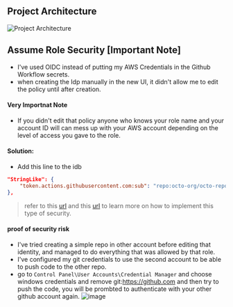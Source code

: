 ## Project Architecture
![Project Architecture](https://github.com/AbdassalamAhmad/Cloud_Resume_Challenge/assets/83673888/d24becc1-ff6a-454e-b60f-230069c1c610)


## Assume Role Security [Important Note]
- I've used OIDC instead of putting my AWS Credentials in the Github Workflow secrets.
- when creating the Idp manually in the new UI, it didn't allow me to edit the policy until after creation.
#### Very Importnat Note
- If you didn't edit that policy anyone who knows your role name and your account ID will can mess up with your AWS account depending on the level of access you gave to the role.
#### Solution:
- Add this line to the idb
```json
"StringLike": {
    "token.actions.githubusercontent.com:sub": "repo:octo-org/octo-repo:*"
},
```
> refer to this [url](https://docs.github.com/en/actions/deployment/security-hardening-your-deployments/configuring-openid-connect-in-amazon-web-services) and this [url](https://github.com/aws-actions/configure-aws-credentials) to learn more on how to implement this type of security.

#### proof of security risk
- I've tried creating a simple repo in other account before editing that identity, and managed to do everything that was allowed by that role.
- I've configured my git credentials to use the second account to be able to push code to the other repo.
- go to `Control Panel\User Accounts\Credential Manager` and choose windows credentials and remove git:https://github.com and then try to push the code, you will be prombted to authenticate with your other github account again.
![image](https://github.com/AbdassalamAhmad/Cloud_Resume_Challenge/assets/83673888/bcd3e60b-55c1-4db4-9479-60c41e2a9ae6)
